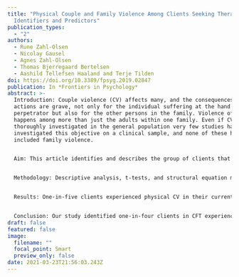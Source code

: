 ```yaml
---
title: "Physical Couple and Family Violence Among Clients Seeking Therapy:
  Identifiers and Predictors"
publication_types:
  - "2"
authors:
  - Rune Zahl-Olsen
  - Nicolay Gausel
  - Agnes Zahl-Olsen
  - Thomas Bjerregaard Bertelsen
  - Aashild Tellefsen Haaland and Terje Tilden
doi: https://doi.org/10.3389/fpsyg.2019.02847
publication: In *Frontiers in Psychology*
abstract: >-
  Introduction: Couple violence (CV) affects many, and the consequences of those
  actions are grave, not only for the individual suffering at the hand of the
  perpetrator but also for the other persons in the family. Violence often
  happens among more than just the adults within one family. Even if CV has been
  thoroughly investigated in the general population very few studies have
  investigated this objective on a clinical sample, and none of these have
  included family violence.


  Aim: This article identifies and describes the group of clients that have issues of physical couple and family violence. It analyses a model that can help to discover physical violence and help therapists to assess what actions to take in therapy to prevent further physical violence.


  Methodology: Descriptive analysis, t-tests, and structural equation modeling (SEM) are used on a sample of clients receiving couple and family therapy (CFT) in Norway (N = 830). Family violence is modeled by the partner’s expectations toward each other, levels of anger, sexual satisfaction, and self-control.


  Results: One-in-five clients experienced physical CV in their current relationship and one-in-four experienced physical family violence. The group of clients who experienced CV differed from those without such experiences in having lower income, more prior experience with psychotherapy, more experience with alcohol abuse in childhood, and far more physical family violence in their current family. Our model predicting physical couple and family violence explained as much as 53% of family violence and had three positive, significant predictors (expectation, anger, and sexual satisfaction) and one, significant negative predictor (self-control). Somewhat unexpected, sexual satisfaction was a positive, and not a negative, predictor of violence.


  Conclusion: Our study identified one-in-four clients in CFT experience physical CV. Unreasonable expectation from one partner toward the other, anger and sexual satisfaction were positive predictors of physical violence, while self-control was found to be a negative predictor of physical violence. Implications for therapeutic work and the prevention of physical violence are discussed.
draft: false
featured: false
image:
  filename: ""
  focal_point: Smart
  preview_only: false
date: 2021-03-23T21:56:03.243Z
---
```

